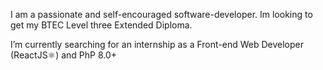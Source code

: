 I am a passionate and self-encouraged software-developer. Im looking to get my BTEC Level three Extended Diploma.

I’m currently searching for an internship as a Front-end Web Developer (ReactJS⚛️) and PhP 8.0+
